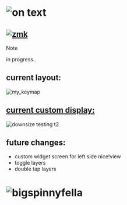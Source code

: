 # ![on text](https://github.com/chase-hunter/zmk-config-chaseview/assets/122387925/461e96b8-74b4-40e2-8f8c-425272b5bbf1)
## [![zmk](https://img.shields.io/badge/zmk-black?logo=github&logoColor=white)](https://github.com/chase-hunter/zmk)

> [!NOTE]
> in progress..

## current layout:

![my_keymap](https://github.com/chase-hunter/zmk-config-chaseview/assets/122387925/a1a1dd3e-da4a-4a27-bed6-109def921a3b)

## [current custom display:](https://github.com/chase-hunter/zmk/blob/fbc22d863072525c8f2ad120886aa6030351a75b/app/boards/shields/nice_view/widgets/art.c#L231-L341)


![downsize testing t2](https://github.com/chase-hunter/zmk-config-chaseview/assets/122387925/1c6a2c85-c960-46f8-a2d9-a9360b9ba719)



## future changes:
- custom widget screen for left side nice!view
- toggle layers
- double tap layers



# ![bigspinnyfella](https://github.com/chase-hunter/zmk-config-chaseview/assets/122387925/a76f23eb-b24e-4258-8a24-4838a0a6ac37)

